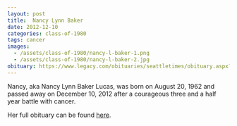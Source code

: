 ```yaml
---
layout: post
title:  Nancy Lynn Baker
date: 2012-12-10
categories: class-of-1980
tags: cancer
images:
  - /assets/class-of-1980/nancy-l-baker-1.png
  - /assets/class-of-1980/nancy-l-baker-2.jpg
obituary: https://www.legacy.com/obituaries/seattletimes/obituary.aspx?n=Nancy-Lucas&pid=162053098
---
```

Nancy, aka Nancy Lynn Baker Lucas, was born on August 20, 1962 and passed away on December 10, 2012 after a courageous three and a half year battle with cancer.

Her full obituary can be found [here](https://www.legacy.com/obituaries/seattletimes/obituary.aspx?n=Nancy-Lucas&pid=162053098).
